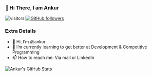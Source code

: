 ### 👋 Hi There, I am Ankur


<!---
ankur221b/ankur221b is a ✨ special ✨ repository because its `README.md` (this file) appears on your GitHub profile.
You can click the Preview link to take a look at your changes.
--->


![visitors](https://visitor-badge.laobi.icu/badge?page_id=ankur221b.ankur221b)
[![GitHub followers](https://img.shields.io/github/followers/ankur221b.svg?style=social&label=Follow)](https://github.com/ankur221b?tab=followers)

### Extra Details

- 👋 Hi, I’m @ankur
- 🌱 I’m currently learning to get better at Development & Competitive Programming
- 📫 How to reach me: Via mail or LinkedIn

![Ankur's GitHub Stats](https://github-readme-stats.vercel.app/api?username=ankur221b&count_private=true&show_icons=true&theme=algolia )

